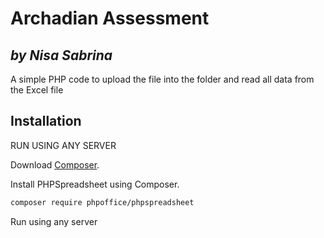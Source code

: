 # Archadian Assessment
## _by Nisa Sabrina_

A simple PHP code to upload the file into the folder and read all data from the Excel file

## Installation

RUN USING ANY SERVER

Download [Composer](https://getcomposer.org/download/).

Install PHPSpreadsheet using Composer.

```sh
composer require phpoffice/phpspreadsheet
```

Run using any server
